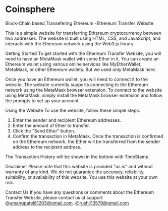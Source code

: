 # Coinsphere
Block-Chain based,Transefering Ethereum
-Ethereum Transfer Website

This is a simple website for transferring Ethereum cryptocurrency between two addresses. The website is built using HTML, CSS, and JavaScript, and interacts with the Ethereum network using the Web3.js library.

Getting Started
To get started with the Ethereum Transfer Website, you will need to have an MetaMask wallet with some Ether in it. You can create an Ethereum wallet using various online services like MyEtherWallet, MetaMask, or other Ethereum wallets. But we used only MetaMask here.

Once you have an Ethereum wallet, you will need to connect it to the website. The website currently supports connecting to the Ethereum network using the MetaMask browser extension. To connect to the website using MetaMask, simply install the MetaMask browser extension and follow the prompts to set up your account.

Using the Website
To use the website, follow these simple steps:

1. Enter the sender and recipient Ethereum addresses.
2. Enter the amount of Ether to transfer.
3. Click the "Send Ether" button.
4. Confirm the transaction in MetaMask.
Once the transaction is confirmed on the Ethereum network, the Ether will be transferred from the sender address to the recipient address.

The Transaction History will be shown in the bottom with TimeStamp.

Disclaimer
Please note that this website is provided "as is" and without warranty of any kind. We do not guarantee the accuracy, reliability, suitability, or availability of this website. You use this website at your own risk.

Contact Us
If you have any questions or comments about the Ethereum Transfer Website, please contact us at support 
@umangpatel81203@gmail.com.
@rushil13579@gmail.com
